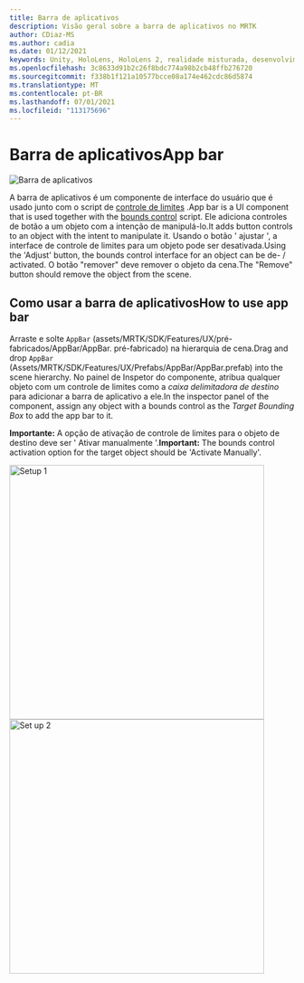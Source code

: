 ```yaml
---
title: Barra de aplicativos
description: Visão geral sobre a barra de aplicativos no MRTK
author: CDiaz-MS
ms.author: cadia
ms.date: 01/12/2021
keywords: Unity, HoloLens, HoloLens 2, realidade misturada, desenvolvimento, MRTK, barra de aplicativos,
ms.openlocfilehash: 3c8633d91b2c26f8bdc774a98b2cb48ffb276720
ms.sourcegitcommit: f338b1f121a10577bcce08a174e462cdc86d5874
ms.translationtype: MT
ms.contentlocale: pt-BR
ms.lasthandoff: 07/01/2021
ms.locfileid: "113175696"
---
```

# <a name="app-bar"></a><span data-ttu-id="eade8-104">Barra de aplicativos</span><span class="sxs-lookup"><span data-stu-id="eade8-104">App bar</span></span>

![Barra de aplicativos](../images/app-bar/MRTK_AppBar_Main.png)

<span data-ttu-id="eade8-106">A barra de aplicativos é um componente de interface do usuário que é usado junto com o script de [controle de limites](bounds-control.md) .</span><span class="sxs-lookup"><span data-stu-id="eade8-106">App bar is a UI component that is used together with the [bounds control](bounds-control.md) script.</span></span> <span data-ttu-id="eade8-107">Ele adiciona controles de botão a um objeto com a intenção de manipulá-lo.</span><span class="sxs-lookup"><span data-stu-id="eade8-107">It adds button controls to an object with the intent to manipulate it.</span></span> <span data-ttu-id="eade8-108">Usando o botão ' ajustar ', a interface de controle de limites para um objeto pode ser desativada.</span><span class="sxs-lookup"><span data-stu-id="eade8-108">Using the 'Adjust' button, the bounds control interface for an object can be de- / activated.</span></span> <span data-ttu-id="eade8-109">O botão "remover" deve remover o objeto da cena.</span><span class="sxs-lookup"><span data-stu-id="eade8-109">The "Remove" button should remove the object from the scene.</span></span>

## <a name="how-to-use-app-bar"></a><span data-ttu-id="eade8-110">Como usar a barra de aplicativos</span><span class="sxs-lookup"><span data-stu-id="eade8-110">How to use app bar</span></span>

<span data-ttu-id="eade8-111">Arraste e solte `AppBar` (assets/MRTK/SDK/Features/UX/pré-fabricados/AppBar/AppBar. pré-fabricado) na hierarquia de cena.</span><span class="sxs-lookup"><span data-stu-id="eade8-111">Drag and drop `AppBar` (Assets/MRTK/SDK/Features/UX/Prefabs/AppBar/AppBar.prefab) into the scene hierarchy.</span></span> <span data-ttu-id="eade8-112">No painel de Inspetor do componente, atribua qualquer objeto com um controle de limites como a *caixa delimitadora de destino* para adicionar a barra de aplicativo a ele.</span><span class="sxs-lookup"><span data-stu-id="eade8-112">In the inspector panel of the component, assign any object with a bounds control as the *Target Bounding Box* to add the app bar to it.</span></span>

<span data-ttu-id="eade8-113">**Importante:** A opção de ativação de controle de limites para o objeto de destino deve ser ' Ativar manualmente '.</span><span class="sxs-lookup"><span data-stu-id="eade8-113">**Important:** The bounds control activation option for the target object should be 'Activate Manually'.</span></span>

<img src="../images/app-bar/MRTK_AppBar_Setup1.png" width="450" alt="Setup 1">

<img src="../images/app-bar/MRTK_AppBar_Setup2.png" width="450" alt="Set up 2">
